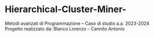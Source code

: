 # Hierarchical-Cluster-Miner-
Metodi avanzati di Programmazione – Caso di studio a.a. 2023-2024  Progetto realizzato da: Blanco Lorenzo - Cannito Antonio
